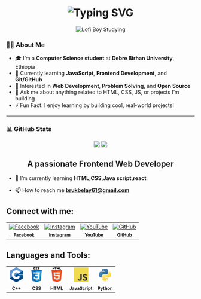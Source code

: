 
<h1 align="center">
  <img src="https://readme-typing-svg.demolab.com?font=Fira+Code&size=40&pause=30&color=F7971E&center=true&vCenter=true&width=1000&height=100&lines=Hi+%F0%9F%91%8B%2C+I'm+Biruk+Belay!;A+passionate+Frontend+Web+Developer;Computer+Science+Student+from+Ethiopia;Debre+Birhan+University+%F0%9F%93%9A;Welcome+to+my+GitHub+Profile!" alt="Typing SVG" />
</h1>





<p align="center">
  <img src="https://img.freepik.com/premium-photo/lofi-girl-style-featuring-boy-studying-listening-music_940839-125.jpg" width="1000" alt="Lofi Boy Studying"/>
</p>

### 👨‍🎓 About Me

- 🎓 I’m a **Computer Science student** at **Debre Birhan University**, Ethiopia  
- 🌱 Currently learning **JavaScript**, **Frontend Development**, and **Git/GitHub**
- 🧠 Interested in **Web Development**, **Problem Solving**, and **Open Source**
- 💬 Ask me about anything related to HTML, CSS, JS, or projects I’m building
- ⚡ Fun Fact: I enjoy learning by building cool, real-world projects!

---





### 📊 GitHub Stats

<p align="center">
  <img src="https://github-readme-stats.vercel.app/api?username=your-github-username&show_icons=true&theme=tokyonight" width="48%" />
  <img src="https://github-readme-stats.vercel.app/api/top-langs/?username=your-github-username&layout=compact&theme=tokyonight" width="48%" />
</p>







 
<h2 align="center">A passionate Frontend Web Developer</h2>

- 🌱 I’m currently learning **HTML,CSS,Java script,react**

- 📫 How to reach me **brukbelay61@gmail.com**

<h2 align="left">Connect with me:</h2>



<table>
  <tr>
    <td align="center">
      <a href="https://fb.com/biruk belay" target="_blank">
        <img src="https://raw.githubusercontent.com/rahuldkjain/github-profile-readme-generator/master/src/images/icons/Social/facebook.svg" alt="Facebook" width="40" height="30" />
      </a><br/>
      <sub><b>Facebook</b></sub>
    </td>
    <td align="center">
      <a href="https://instagram.com/bu_ye21" target="_blank">
        <img src="https://raw.githubusercontent.com/rahuldkjain/github-profile-readme-generator/master/src/images/icons/Social/instagram.svg" alt="Instagram" width="40" height="30" />
      </a><br/>
      <sub><b>Instagram</b></sub>
    </td>
    <td align="center">
      <a href="https://www.youtube.com/channel/Buratechtube" target="_blank">
        <img src="https://raw.githubusercontent.com/rahuldkjain/github-profile-readme-generator/master/src/images/icons/Social/youtube.svg" alt="YouTube" width="40" height="30" />
      </a><br/>
      <sub><b>YouTube</b></sub>
    </td>
    <td align="center">
      <a href="https://github.com/biruk2116" target="_blank">
        <img src="https://raw.githubusercontent.com/rahuldkjain/github-profile-readme-generator/master/src/images/icons/Social/github.svg" alt="GitHub" width="40" height="30" />
      </a><br/>
      <sub><b>GitHub</b></sub>
    </td>
  </tr>
</table>





<h2 align="left">Languages and Tools:</h2>
<table>
  <tr>
    <td align="center">
      <img src="https://raw.githubusercontent.com/devicons/devicon/master/icons/cplusplus/cplusplus-original.svg" width="40" height="40" alt="C++"/><br/>
      <sub><b>C++</b></sub>
    </td>
    <td align="center">
      <img src="https://raw.githubusercontent.com/devicons/devicon/master/icons/css3/css3-original-wordmark.svg" width="40" height="40" alt="CSS"/><br/>
      <sub><b>CSS</b></sub>
    </td>
    <td align="center">
      <img src="https://raw.githubusercontent.com/devicons/devicon/master/icons/html5/html5-original-wordmark.svg" width="40" height="40" alt="HTML"/><br/>
      <sub><b>HTML</b></sub>
    </td>
    <td align="center">
      <img src="https://raw.githubusercontent.com/devicons/devicon/master/icons/javascript/javascript-original.svg" width="40" height="40" alt="JavaScript"/><br/>
      <sub><b>JavaScript</b></sub>
    </td>
    <td align="center">
      <img src="https://raw.githubusercontent.com/devicons/devicon/master/icons/python/python-original.svg" width="40" height="40" alt="Python"/><br/>
      <sub><b>Python</b></sub>
    </td>
  </tr>
</table>

